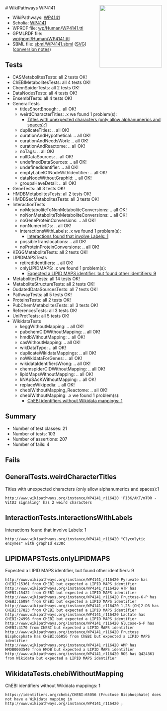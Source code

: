 <img style="float: right; width: 200px" src="../logo.png" />
# WikiPathways WP4141

* WikiPathways: [WP4141](https://identifiers.org/wikipathways:WP4141)
* Scholia: [WP4141](https://scholia.toolforge.org/wikipathways/WP4141)
* WPRDF file: [wp/Human/WP4141.ttl](../wp/Human/WP4141.ttl)
* GPMLRDF file: [wp/gpml/Human/WP4141.ttl](../wp/gpml/Human/WP4141.ttl)
* SBML file: [sbml/WP4141.sbml](../sbml/WP4141.sbml) ([SVG](../sbml/WP4141.svg)) ([conversion notes](../sbml/WP4141.txt))

## Tests
* CASMetabolitesTests: all 2 tests OK!
* ChEBIMetabolitesTests: all 4 tests OK!
* ChemSpiderTests: all 2 tests OK!
* DataNodesTests: all 4 tests OK!
* EnsemblTests: all 4 tests OK!
* GeneralTests
    * titlesShortEnough: .. all OK!
    * weirdCharacterTitles: .x we found 1 problem(s):
        * [Titles with unexpected characters (only allow alphanumerics and spaces):1](#fda87b3f)
    * duplicateTitles: .. all OK!
    * curationAndHypothetical: .. all OK!
    * curationAndNeedsWork: .. all OK!
    * curationAndReactome: .. all OK!
    * noTags: .. all OK!
    * nullDataSources: .. all OK!
    * undefinedDataSources: .. all OK!
    * undefinedIdentifier: .. all OK!
    * emptyLabelOfNodeWithIdentifier: .. all OK!
    * dataNodeWithoutGraphId: .. all OK!
    * groupsHaveDetail: .. all OK!
* GeneTests: all 3 tests OK!
* HMDBMetabolitesTests: all 2 tests OK!
* HMDBSecMetabolitesTests: all 3 tests OK!
* InteractionTests
    * noMetaboliteToNonMetaboliteConversions: .. all OK!
    * noNonMetaboliteToMetaboliteConversions: .. all OK!
    * noGeneProteinConversions: .. all OK!
    * nonNumericIDs: .. all OK!
    * interactionsWithLabels: .x we found 1 problem(s):
        * [Interactions found that involve Labels: 1](#630d2678)
    * possibleTranslocations: .. all OK!
    * noProteinProteinConversions: .. all OK!
* KEGGMetaboliteTests: all 2 tests OK!
* LIPIDMAPSTests
    * retiredIdentifiers: .. all OK!
    * onlyLIPIDMAPS: .x we found 1 problem(s):
        * [Expected a LIPID MAPS identifier, but found other identifiers: 9](#48cc60c0)
* MetabolitesTests: all 14 tests OK!
* MetaboliteStructureTests: all 2 tests OK!
* OudatedDataSourcesTests: all 7 tests OK!
* PathwayTests: all 5 tests OK!
* ProteinsTests: all 2 tests OK!
* PubChemMetabolitesTests: all 3 tests OK!
* ReferencesTests: all 3 tests OK!
* UniProtTests: all 5 tests OK!
* WikidataTests
    * keggWithoutMapping: .. all OK!
    * pubchemCIDWithoutMapping: .. all OK!
    * hmdbWithoutMapping: .. all OK!
    * casWithoutMapping: .. all OK!
    * wikDataTypo: .. all OK!
    * duplicateWikidataMappings: .. all OK!
    * noWikidataForGenes: .. all OK!
    * wikidataIdentifiersWrong: .. all OK!
    * chemspiderCIDWithoutMapping: .. all OK!
    * lipidMapsWithoutMapping: .. all OK!
    * kNApSAcKWithoutMapping: .. all OK!
    * replaceWikipedia: .. all OK!
    * chebiWithoutMapping_Reactome: .. all OK!
    * chebiWithoutMapping: .x we found 1 problem(s):
        * [ChEBI identifiers without Wikidata mappings: 1](#a8d554cd)


## Summary

* Number of test classes: 21
* Number of tests: 103
* Number of assertions: 207
* Number of fails: 4

## Fails

<a name="fda87b3f" />

## GeneralTests.weirdCharacterTitles

Titles with unexpected characters (only allow alphanumerics and spaces):1
```
http://www.wikipathways.org/instance/WP4141_r116420 'PI3K/AKT/mTOR - VitD3 signaling' has 2 weird characters
```

<a name="630d2678" />

## InteractionTests.interactionsWithLabels

Interactions found that involve Labels: 1
```
http://www.wikipathways.org/instance/WP4141_r116420 "Glycolytic enzymes" with graphId e238c
```

<a name="48cc60c0" />

## LIPIDMAPSTests.onlyLIPIDMAPS

Expected a LIPID MAPS identifier, but found other identifiers: 9
```
http://www.wikipathways.org/instance/WP4141_r116420 Pyruvate has CHEBI:15361 from ChEBI but expected a LIPID MAPS identifier
http://www.wikipathways.org/instance/WP4141_r116420 ATP has CHEBI:15422 from ChEBI but expected a LIPID MAPS identifier
http://www.wikipathways.org/instance/WP4141_r116420 Fructose-6-P has CHEBI:16084 from ChEBI but expected a LIPID MAPS identifier
http://www.wikipathways.org/instance/WP4141_r116420 1,25-(OH)2-D3 has CHEBI:17823 from ChEBI but expected a LIPID MAPS identifier
http://www.wikipathways.org/instance/WP4141_r116420 Lactate has CHEBI:24996 from ChEBI but expected a LIPID MAPS identifier
http://www.wikipathways.org/instance/WP4141_r116420 Glucose-6-P has CHEBI:4170 from ChEBI but expected a LIPID MAPS identifier
http://www.wikipathways.org/instance/WP4141_r116420 Fructose Bisphosphate has CHEBI:65056 from ChEBI but expected a LIPID MAPS identifier
http://www.wikipathways.org/instance/WP4141_r116420 AMP has HMDB0003540 from HMDB but expected a LIPID MAPS identifier
http://www.wikipathways.org/instance/WP4141_r116420 ROS has Q424361 from Wikidata but expected a LIPID MAPS identifier
```

<a name="a8d554cd" />

## WikidataTests.chebiWithoutMapping

ChEBI identifiers without Wikidata mappings: 1
```
https://identifiers.org/chebi/CHEBI:65056 (Fructose Bisphosphate) does not have a Wikidata mapping in http://www.wikipathways.org/instance/WP4141_r116420 ; 
```

